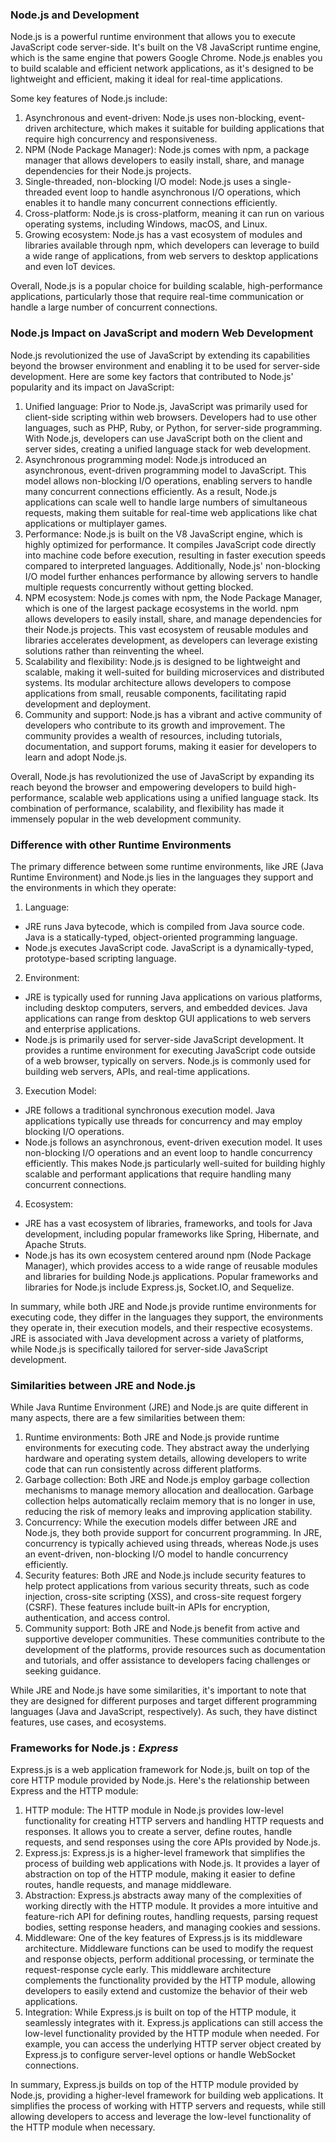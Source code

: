 ### Node.js and Development

Node.js is a powerful runtime environment that allows you to execute JavaScript code server-side. It's built on the V8 JavaScript runtime engine, which is the same engine that powers Google Chrome. Node.js enables you to build scalable and efficient network applications, as it's designed to be lightweight and efficient, making it ideal for real-time applications.

Some key features of Node.js include:

1.  Asynchronous and event-driven: Node.js uses non-blocking, event-driven architecture, which makes it suitable for building applications that require high concurrency and responsiveness.
2.  NPM (Node Package Manager): Node.js comes with npm, a package manager that allows developers to easily install, share, and manage dependencies for their Node.js projects.
3.  Single-threaded, non-blocking I/O model: Node.js uses a single-threaded event loop to handle asynchronous I/O operations, which enables it to handle many concurrent connections efficiently.
4.  Cross-platform: Node.js is cross-platform, meaning it can run on various operating systems, including Windows, macOS, and Linux.
5.  Growing ecosystem: Node.js has a vast ecosystem of modules and libraries available through npm, which developers can leverage to build a wide range of applications, from web servers to desktop applications and even IoT devices.

Overall, Node.js is a popular choice for building scalable, high-performance applications, particularly those that require real-time communication or handle a large number of concurrent connections.

### Node.js Impact on JavaScript and modern Web Development

Node.js revolutionized the use of JavaScript by extending its capabilities beyond the browser environment and enabling it to be used for server-side development. Here are some key factors that contributed to Node.js' popularity and its impact on JavaScript:

1.  Unified language: Prior to Node.js, JavaScript was primarily used for client-side scripting within web browsers. Developers had to use other languages, such as PHP, Ruby, or Python, for server-side programming. With Node.js, developers can use JavaScript both on the client and server sides, creating a unified language stack for web development.
2.  Asynchronous programming model: Node.js introduced an asynchronous, event-driven programming model to JavaScript. This model allows non-blocking I/O operations, enabling servers to handle many concurrent connections efficiently. As a result, Node.js applications can scale well to handle large numbers of simultaneous requests, making them suitable for real-time web applications like chat applications or multiplayer games.
3.  Performance: Node.js is built on the V8 JavaScript engine, which is highly optimized for performance. It compiles JavaScript code directly into machine code before execution, resulting in faster execution speeds compared to interpreted languages. Additionally, Node.js' non-blocking I/O model further enhances performance by allowing servers to handle multiple requests concurrently without getting blocked.
4.  NPM ecosystem: Node.js comes with npm, the Node Package Manager, which is one of the largest package ecosystems in the world. npm allows developers to easily install, share, and manage dependencies for their Node.js projects. This vast ecosystem of reusable modules and libraries accelerates development, as developers can leverage existing solutions rather than reinventing the wheel.
5.  Scalability and flexibility: Node.js is designed to be lightweight and scalable, making it well-suited for building microservices and distributed systems. Its modular architecture allows developers to compose applications from small, reusable components, facilitating rapid development and deployment.
6.  Community and support: Node.js has a vibrant and active community of developers who contribute to its growth and improvement. The community provides a wealth of resources, including tutorials, documentation, and support forums, making it easier for developers to learn and adopt Node.js.

Overall, Node.js has revolutionized the use of JavaScript by expanding its reach beyond the browser and empowering developers to build high-performance, scalable web applications using a unified language stack. Its combination of performance, scalability, and flexibility has made it immensely popular in the web development community.

### Difference with other Runtime Environments

The primary difference between some runtime environments, like JRE (Java Runtime Environment) and Node.js lies in the languages they support and the environments in which they operate:

1. Language:

- JRE runs Java bytecode, which is compiled from Java source code. Java is a statically-typed, object-oriented programming language.
- Node.js executes JavaScript code. JavaScript is a dynamically-typed, prototype-based scripting language.

2.  Environment:

- JRE is typically used for running Java applications on various platforms, including desktop computers, servers, and embedded devices. Java applications can range from desktop GUI applications to web servers and enterprise applications.
- Node.js is primarily used for server-side JavaScript development. It provides a runtime environment for executing JavaScript code outside of a web browser, typically on servers. Node.js is commonly used for building web servers, APIs, and real-time applications.

3.  Execution Model:

- JRE follows a traditional synchronous execution model. Java applications typically use threads for concurrency and may employ blocking I/O operations.
- Node.js follows an asynchronous, event-driven execution model. It uses non-blocking I/O operations and an event loop to handle concurrency efficiently. This makes Node.js particularly well-suited for building highly scalable and performant applications that require handling many concurrent connections.

4.  Ecosystem:

- JRE has a vast ecosystem of libraries, frameworks, and tools for Java development, including popular frameworks like Spring, Hibernate, and Apache Struts.
- Node.js has its own ecosystem centered around npm (Node Package Manager), which provides access to a wide range of reusable modules and libraries for building Node.js applications. Popular frameworks and libraries for Node.js include Express.js, Socket.IO, and Sequelize.

In summary, while both JRE and Node.js provide runtime environments for executing code, they differ in the languages they support, the environments they operate in, their execution models, and their respective ecosystems. JRE is associated with Java development across a variety of platforms, while Node.js is specifically tailored for server-side JavaScript development.

### Similarities between JRE and Node.js

While Java Runtime Environment (JRE) and Node.js are quite different in many aspects, there are a few similarities between them:

1.  Runtime environments: Both JRE and Node.js provide runtime environments for executing code. They abstract away the underlying hardware and operating system details, allowing developers to write code that can run consistently across different platforms.
2.  Garbage collection: Both JRE and Node.js employ garbage collection mechanisms to manage memory allocation and deallocation. Garbage collection helps automatically reclaim memory that is no longer in use, reducing the risk of memory leaks and improving application stability.
3.  Concurrency: While the execution models differ between JRE and Node.js, they both provide support for concurrent programming. In JRE, concurrency is typically achieved using threads, whereas Node.js uses an event-driven, non-blocking I/O model to handle concurrency efficiently.
4.  Security features: Both JRE and Node.js include security features to help protect applications from various security threats, such as code injection, cross-site scripting (XSS), and cross-site request forgery (CSRF). These features include built-in APIs for encryption, authentication, and access control.
5.  Community support: Both JRE and Node.js benefit from active and supportive developer communities. These communities contribute to the development of the platforms, provide resources such as documentation and tutorials, and offer assistance to developers facing challenges or seeking guidance.

While JRE and Node.js have some similarities, it's important to note that they are designed for different purposes and target different programming languages (Java and JavaScript, respectively). As such, they have distinct features, use cases, and ecosystems.

### Frameworks for Node.js : **_Express_**

Express.js is a web application framework for Node.js, built on top of the core HTTP module provided by Node.js. Here's the relationship between Express and the HTTP module:

1.  HTTP module: The HTTP module in Node.js provides low-level functionality for creating HTTP servers and handling HTTP requests and responses. It allows you to create a server, define routes, handle requests, and send responses using the core APIs provided by Node.js.
2.  Express.js: Express.js is a higher-level framework that simplifies the process of building web applications with Node.js. It provides a layer of abstraction on top of the HTTP module, making it easier to define routes, handle requests, and manage middleware.
3.  Abstraction: Express.js abstracts away many of the complexities of working directly with the HTTP module. It provides a more intuitive and feature-rich API for defining routes, handling requests, parsing request bodies, setting response headers, and managing cookies and sessions.
4.  Middleware: One of the key features of Express.js is its middleware architecture. Middleware functions can be used to modify the request and response objects, perform additional processing, or terminate the request-response cycle early. This middleware architecture complements the functionality provided by the HTTP module, allowing developers to easily extend and customize the behavior of their web applications.
5.  Integration: While Express.js is built on top of the HTTP module, it seamlessly integrates with it. Express.js applications can still access the low-level functionality provided by the HTTP module when needed. For example, you can access the underlying HTTP server object created by Express.js to configure server-level options or handle WebSocket connections.

In summary, Express.js builds on top of the HTTP module provided by Node.js, providing a higher-level framework for building web applications. It simplifies the process of working with HTTP servers and requests, while still allowing developers to access and leverage the low-level functionality of the HTTP module when necessary.
